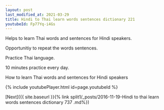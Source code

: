 ```yaml
---
layout: post
last_modified_at: 2021-03-29
title: Hindi to Thai learn words sentences dictionary 221 
youtubeId: Fp77Yq-i4Gs
---
```

 
 
Helps to learn Thai words and sentences for Hindi speakers.

Opportunitiy to repeat the words sentences. 

Practice Thai language. 
 
10 minutes practice every day. 
 
How to learn Thai words and sentences for Hindi speakers 
 
{% include youtubePlayer.html id=page.youtubeId %}
 
 
[Next]({{ site.baseurl }}{% link  split1/_posts/2016-11-19-Hindi to thai learn words sentences dictionary 737 .md%})
 
